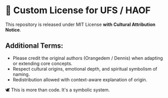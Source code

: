 # 📜 Custom License for UFS / HAOF

This repository is released under MIT License **with Cultural Attribution Notice**.

## Additional Terms:
- Please credit the original authors (Orangedem / Dennis) when adapting or extending core concepts.
- Respect cultural origins, emotional depth, and spiritual symbolism of naming.
- Redistribution allowed with context-aware explanation of origin.

🕊️ This is more than code. It's a symbolic system.
